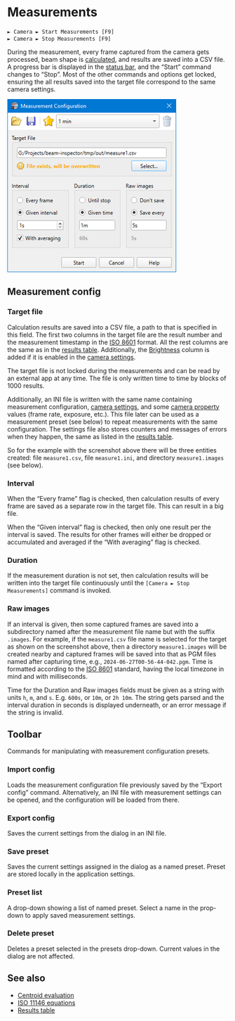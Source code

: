 # Measurements

```
► Camera ► Start Measurements [F9]
► Camera ► Stop Measurements [F9]
```

During the measurement, every frame captured from the camera gets processed, beam shape is [calculated](./iso.md), and results are saved into a CSV file. A progress bar is displayed in the [status bar](./status_bar.md), and the “Start” command changes to “Stop”. Most of the other commands and options get locked, ensuring the all results saved into the target file correspond to the same camera settings.

![Screenshot](./img/measure.png)

## Measurement config

### Target file

Calculation results are saved into a CSV file, a path to that is specified in this field. The first two columns in the target file are the result number and the measurement timestamp in the [ISO 8601](https://en.wikipedia.org/wiki/ISO_8601) format. All the rest columns are the same as in the [results table](./results_table.md). Additionally, the [Brightness](./brightness.md) column is added if it is enabled in the [camera settings](./cam_settings_opts.md). 

The target file is not locked during the measurements and can be read by an external app at any time. The file is only written time to time by blocks of 1000 results.

Additionally, an INI file is written with the same name containing measurement configuration, [camera settings](./cam_settings_bgnd.md), and some [camera property](./cam_control.md) values (frame rate, exposure, etc.). This file later can be used as a measurement preset (see below) to repeat measurements with the same configuration. The settings file also stores counters and messages of errors when they happen, the same as listed in the [results table](./results_table.md#errors).

So for the example with the screenshot above there will be three entities created: file `measure1.csv`, file `measure1.ini`, and directory `measure1.images` (see below).

### Interval

When the “Every frame” flag is checked, then calculation results of every frame are saved as a separate row in the target file. This can result in a big file.

When the “Given interval” flag is checked, then only one result per the interval is saved. The results for other frames will either be dropped or accumulated and averaged if the “With averaging” flag is checked.

### Duration

If the measurement duration is not set, then calculation results will be written into the target file continuously until the `[Camera ► Stop Measurements]` command is invoked.

### Raw images

If an interval is given, then some captured frames are saved into a subdirectory named after the measurement file name but with the suffix `.images`. For example, if the `measure1.csv` file name is selected for the target as shown on the screenshot above, then a directory `measure1.images` will be created nearby and captured frames will be saved into that as PGM files named after capturing time, e.g., `2024-06-27T00-56-44-042.pgm`. Time is formatted according to the [ISO 8601](https://en.wikipedia.org/wiki/ISO_8601) standard, having the local timezone in mind and with milliseconds.

Time for the Duration and Raw images fields must be given as a string with units `h`, `m`, and `s`. E.g. `600s`, or `10m`, or `2h 10m`. The string gets parsed and the interval duration in seconds is displayed underneath, or an error message if the string is invalid.

## Toolbar

Commands for manipulating with measurement configuration presets.

### Import config

Loads the measurement configuration file previously saved by the “Export config” command. Alternatively, an INI file with measurement settings can be opened, and the configuration will be loaded from there.

### Export config

Saves the current settings from the dialog in an INI file.

### Save preset

Saves the current settings assigned in the dialog as a named preset. Preset are stored locally in the application settings.

### Preset list

A drop-down showing a list of named preset. Select a name in the prop-down to apply saved measurement settings.

### Delete preset

Deletes a preset selected in the presets drop-down. Current values in the dialog are not affected.

## See also

- [Centroid evaluation](./cam_settings_centr.md)
- [ISO 11146 equations](./iso.md)
- [Results table](./results_table.md)

&nbsp;